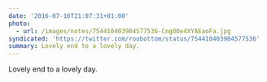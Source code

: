 ```yaml
---
date: '2016-07-16T21:07:31+01:00'
photo:
  - url: /images/notes/754410403904577536-Cng0Oe4XYAEaoFa.jpg
syndicated: 'https://twitter.com/roobottom/status/754410403904577536'
summary: Lovely end to a lovely day.
---
```

Lovely end to a lovely day. 
